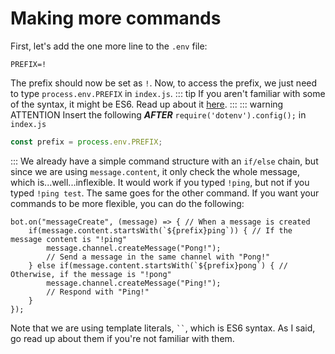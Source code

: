 # Making more commands
First, let's add the one more line to the `.env` file:
```env
PREFIX=!
```
The prefix should now be set as `!`. Now, to access the prefix, we just need to type `process.env.PREFIX` in `index.js`.
::: tip
If you aren't familiar with some of the syntax, it might be ES6. Read up about it [here](https://www.w3schools.com/js/js_es6.asp).
:::
::: warning ATTENTION
Insert the following ***AFTER*** `require('dotenv').config();` in `index.js`
```js
const prefix = process.env.PREFIX;
```
:::
We already have a simple command structure with an `if/else` chain, but since we are using `message.content`, it only check the whole message, which is...well...inflexible. It would work if you typed `!ping`, but not if you typed `!ping test`. The same goes for the other command. If you want your commands to be more flexible, you can do the following:
```js{2-8}
bot.on("messageCreate", (message) => { // When a message is created
    if(message.content.startsWith(`${prefix}ping`)) { // If the message content is "!ping"
        message.channel.createMessage("Pong!");
        // Send a message in the same channel with "Pong!"
    } else if(message.content.startsWith(`${prefix}pong`) { // Otherwise, if the message is "!pong"
        message.channel.createMessage("Ping!");
        // Respond with "Ping!"
    }
});

```

Note that we are using template literals, <code>``</code>, which is ES6 syntax. As I said, go read up about them if you're not familiar with them.
